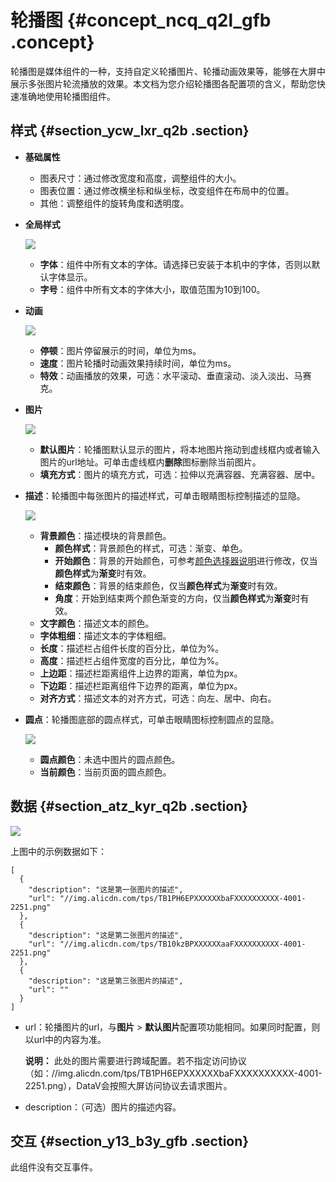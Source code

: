 # 轮播图 {#concept_ncq_q2l_gfb .concept}

轮播图是媒体组件的一种，支持自定义轮播图片、轮播动画效果等，能够在大屏中展示多张图片轮流播放的效果。本文档为您介绍轮播图各配置项的含义，帮助您快速准确地使用轮播图组件。

## 样式 {#section_ycw_lxr_q2b .section}

-   **基础属性**

    -   图表尺寸：通过修改宽度和高度，调整组件的大小。
    -   图表位置：通过修改横坐标和纵坐标，改变组件在布局中的位置。
    -   其他：调整组件的旋转角度和透明度。
-   **全局样式**

    ![](http://static-aliyun-doc.oss-cn-hangzhou.aliyuncs.com/assets/img/21807/155771906512873_zh-CN.png)

    -   **字体**：组件中所有文本的字体。请选择已安装于本机中的字体，否则以默认字体显示。
    -   **字号**：组件中所有文本的字体大小，取值范围为10到100。
-   **动画**

    ![](http://static-aliyun-doc.oss-cn-hangzhou.aliyuncs.com/assets/img/21807/155771906512874_zh-CN.png)

    -   **停顿**：图片停留展示的时间，单位为ms。
    -   **速度**：图片轮播时动画效果持续时间，单位为ms。
    -   **特效**：动画播放的效果，可选：水平滚动、垂直滚动、淡入淡出、马赛克。
-   **图片**

    ![](http://static-aliyun-doc.oss-cn-hangzhou.aliyuncs.com/assets/img/21807/155771906512875_zh-CN.png)

    -   **默认图片**：轮播图默认显示的图片，将本地图片拖动到虚线框内或者输入图片的url地址。可单击虚线框内**删除**图标删除当前图片。
    -   **填充方式**：图片的填充方式，可选：拉伸以充满容器、充满容器、居中。
-   **描述**：轮播图中每张图片的描述样式，可单击眼睛图标控制描述的显隐。

    ![](http://static-aliyun-doc.oss-cn-hangzhou.aliyuncs.com/assets/img/21807/155771906612876_zh-CN.png)

    -   **背景颜色**：描述模块的背景颜色。
        -   **颜色样式**：背景颜色的样式，可选：渐变、单色。
        -   **开始颜色**：背景的开始颜色，可参考[颜色选择器说明](cn.zh-CN/用户指南/管理组件/设置组件样式/配置项说明.md#section_kdw_vj4_t2b)进行修改，仅当**颜色样式**为**渐变**时有效。
        -   **结束颜色**：背景的结束颜色，仅当**颜色样式**为**渐变**时有效。
        -   **角度**：开始到结束两个颜色渐变的方向，仅当**颜色样式**为**渐变**时有效。
    -   **文字颜色**：描述文本的颜色。
    -   **字体粗细**：描述文本的字体粗细。
    -   **长度**：描述栏占组件长度的百分比，单位为%。
    -   **高度**：描述栏占组件宽度的百分比，单位为%。
    -   **上边距**：描述栏距离组件上边界的距离，单位为px。
    -   **下边距**：描述栏距离组件下边界的距离，单位为px。
    -   **对齐方式**：描述文本的对齐方式，可选：向左、居中、向右。
-   **圆点**：轮播图底部的圆点样式，可单击眼睛图标控制圆点的显隐。

    ![](http://static-aliyun-doc.oss-cn-hangzhou.aliyuncs.com/assets/img/21807/155771906612877_zh-CN.png)

    -   **圆点颜色**：未选中图片的圆点颜色。
    -   **当前颜色**：当前页面的圆点颜色。

## 数据 {#section_atz_kyr_q2b .section}

![](images/12861_zh-CN_source.png)

上图中的示例数据如下：

``` {#codeblock_kmo_7pg_wqi}
[
  {
    "description": "这是第一张图片的描述",
    "url": "//img.alicdn.com/tps/TB1PH6EPXXXXXXbaFXXXXXXXXXX-4001-2251.png"
  },
  {
    "description": "这是第二张图片的描述",
    "url": "//img.alicdn.com/tps/TB10kzBPXXXXXXaaFXXXXXXXXXX-4001-2251.png"
  },
  {
    "description": "这是第三张图片的描述",
    "url": ""
  }
]
```

-   url：轮播图片的url，与**图片** \> **默认图片**配置项功能相同。如果同时配置，则以url中的内容为准。

    **说明：** 此处的图片需要进行跨域配置。若不指定访问协议（如：//img.alicdn.com/tps/TB1PH6EPXXXXXXbaFXXXXXXXXXX-4001-2251.png），DataV会按照大屏访问协议去请求图片。

-   description：（可选）图片的描述内容。

## 交互 {#section_y13_b3y_gfb .section}

此组件没有交互事件。

